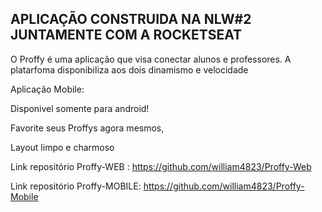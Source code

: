## APLICAÇÃO CONSTRUIDA NA NLW#2 JUNTAMENTE COM A ROCKETSEAT

O Proffy é uma aplicação que visa conectar alunos e professores.
A platarfoma disponibiliza aos dois dinamismo e velocidade

Aplicação Mobile: 

Disponivel somente para android!

Favorite seus Proffys agora mesmos,

Layout limpo e charmoso

Link repositório Proffy-WEB : 
https://github.com/william4823/Proffy-Web

Link repositório Proffy-MOBILE: 
https://github.com/william4823/Proffy-Mobile

